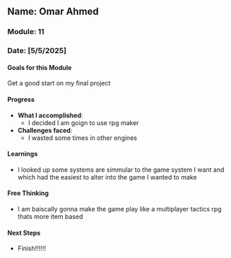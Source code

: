 <!-- Markdown Docs: https://docs.github.com/en/get-started/writing-on-github/getting-started-with-writing-and-formatting-on-github/basic-writing-and-formatting-syntax -->
## Name: Omar Ahmed
### Module: 11

<!-- Repeat the below as needed-->
### Date: [5/5/2025]

#### Goals for this Module
Get a good start on my final project

#### Progress
- **What I accomplished**:
  - I decided I am goign to use rpg maker
- **Challenges faced**:
  - I wasted some times in other engines

#### Learnings
- I looked up some systems are simmular to the game system I want and which had the easiest to alter into the game I wanted to make

#### Free Thinking
- I am baiscally gonna make the game play like a multiplayer tactics rpg thats more item based

#### Next Steps
- Finish!!!!!!
